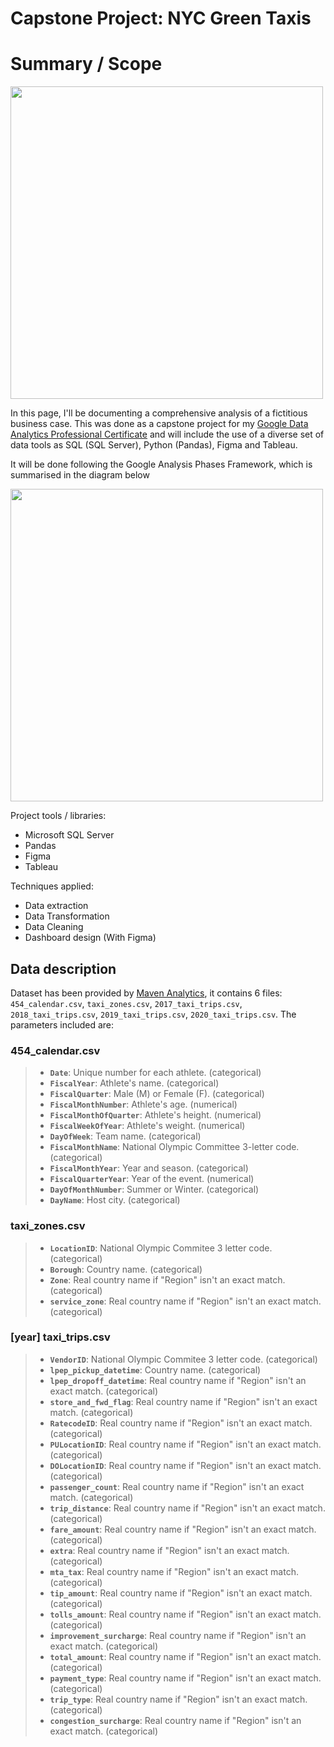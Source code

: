 # Capstone Project: NYC Green Taxis

# Summary / Scope

<img src="https://user-images.githubusercontent.com/52865532/142680713-61a35034-0413-46e4-ac08-d4c38299c54e.jpg" width="500">

In this page, I'll be documenting a comprehensive analysis of a fictitious business case. This was done as a capstone project for my [Google Data Analytics Professional Certificate](https://www.credly.com/earner/earned/share/8c3b6269-5e44-40d0-be37-e3f9c8e8f3da) and will include the use of a diverse set of data tools as SQL (SQL Server), Python (Pandas), Figma and Tableau.

It will be done following the Google Analysis Phases Framework, which is summarised in the diagram below

<img src="https://miro.medium.com/max/1200/1*Z7x7l5YL4WbHkxQckLSXlA.png" width="500">

Project tools / libraries:
- Microsoft SQL Server
- Pandas
- Figma
- Tableau

Techniques applied:
- Data extraction
- Data Transformation
- Data Cleaning
- Dashboard design (With Figma)



## Data description

Dataset has been provided by [Maven Analytics](https://www.mavenanalytics.io/data-playground), it contains 6 files: `454_calendar.csv`, `taxi_zones.csv`, `2017_taxi_trips.csv`, `2018_taxi_trips.csv`, `2019_taxi_trips.csv`, `2020_taxi_trips.csv`. The parameters included are:

### 454_calendar.csv
> - **`Date`**: Unique number for each athlete. (categorical)
> - **`FiscalYear`**: Athlete's name. (categorical)
> - **`FiscalQuarter`**: Male (M) or Female (F). (categorical)
> - **`FiscalMonthNumber`**: Athlete's age. (numerical)
> - **`FiscalMonthOfQuarter`**: Athlete's height. (numerical)
> - **`FiscalWeekOfYear`**: Athlete's weight. (numerical)
> - **`DayOfWeek`**: Team name. (categorical)
> - **`FiscalMonthName`**: National Olympic Committee 3-letter code. (categorical)
> - **`FiscalMonthYear`**: Year and season. (categorical)
> - **`FiscalQuarterYear`**: Year of the event. (numerical)
> - **`DayOfMonthNumber`**: Summer or Winter. (categorical)
> - **`DayName`**: Host city. (categorical)

### taxi_zones.csv
> - **`LocationID`**: National Olympic Commitee 3 letter code. (categorical)
> - **`Borough`**: Country name. (categorical)
> - **`Zone`**: Real country name if "Region" isn't an exact match. (categorical)
> - **`service_zone`**: Real country name if "Region" isn't an exact match. (categorical)

### [year] taxi_trips.csv
> - **`VendorID`**: National Olympic Commitee 3 letter code. (categorical)
> - **`lpep_pickup_datetime`**: Country name. (categorical)
> - **`lpep_dropoff_datetime`**: Real country name if "Region" isn't an exact match. (categorical)
> - **`store_and_fwd_flag`**: Real country name if "Region" isn't an exact match. (categorical)
> - **`RatecodeID`**: Real country name if "Region" isn't an exact match. (categorical)
> - **`PULocationID`**: Real country name if "Region" isn't an exact match. (categorical)
> - **`DOLocationID`**: Real country name if "Region" isn't an exact match. (categorical)
> - **`passenger_count`**: Real country name if "Region" isn't an exact match. (categorical)
> - **`trip_distance`**: Real country name if "Region" isn't an exact match. (categorical)
> - **`fare_amount`**: Real country name if "Region" isn't an exact match. (categorical)
> - **`extra`**: Real country name if "Region" isn't an exact match. (categorical)
> - **`mta_tax`**: Real country name if "Region" isn't an exact match. (categorical)
> - **`tip_amount`**: Real country name if "Region" isn't an exact match. (categorical)
> - **`tolls_amount`**: Real country name if "Region" isn't an exact match. (categorical)
> - **`improvement_surcharge`**: Real country name if "Region" isn't an exact match. (categorical)
> - **`total_amount`**: Real country name if "Region" isn't an exact match. (categorical)
> - **`payment_type`**: Real country name if "Region" isn't an exact match. (categorical)
> - **`trip_type`**: Real country name if "Region" isn't an exact match. (categorical)
> - **`congestion_surcharge`**: Real country name if "Region" isn't an exact match. (categorical)
